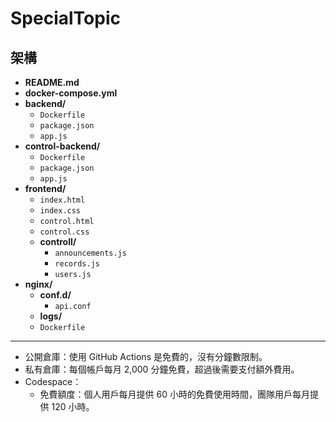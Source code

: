 # SpecialTopic

## 架構

- **README.md**
- **docker-compose.yml**
- **backend/**
  - `Dockerfile`
  - `package.json`
  - `app.js`
- **control-backend/**
  - `Dockerfile`
  - `package.json`
  - `app.js`
- **frontend/**
  - `index.html`
  - `index.css`
  - `control.html`
  - `control.css`
  -  **controll/**
      - `announcements.js`
      - `records.js`
      - `users.js`
- **nginx/**
  - **conf.d/**
    - `api.conf`    
  - **logs/**
  - `Dockerfile`
---
- 公開倉庫：使用 GitHub Actions 是免費的，沒有分鐘數限制。
- 私有倉庫：每個帳戶每月 2,000 分鐘免費，超過後需要支付額外費用。
- Codespace：
  - 免費額度：個人用戶每月提供 60 小時的免費使用時間，團隊用戶每月提供 120 小時。
